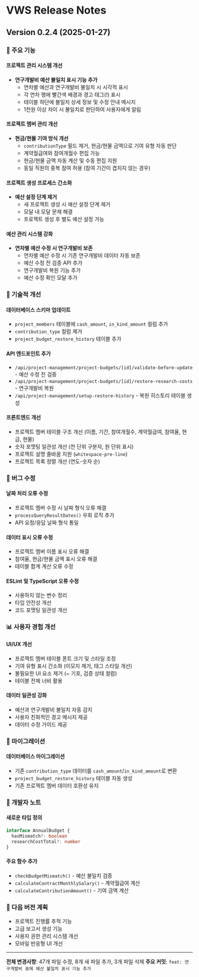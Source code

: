 # VWS Release Notes

## Version 0.2.4 (2025-01-27)

### 🎯 주요 기능

#### 프로젝트 관리 시스템 개선

- **연구개발비 예산 불일치 표시 기능 추가**
  - 연차별 예산과 연구개발비 불일치 시 시각적 표시
  - 각 연차 행에 빨간색 배경과 경고 태그(!) 표시
  - 테이블 하단에 불일치 상세 정보 및 수정 안내 메시지
  - 1천원 이상 차이 시 불일치로 판단하여 사용자에게 알림

#### 프로젝트 멤버 관리 개선

- **현금/현물 기여 방식 개선**
  - `contributionType` 필드 제거, 현금/현물 금액으로 기여 유형 자동 판단
  - 계약월급여와 참여개월수 편집 가능
  - 현금/현물 금액 자동 계산 및 수동 편집 지원
  - 동일 직원의 중복 참여 허용 (참여 기간이 겹치지 않는 경우)

#### 프로젝트 생성 프로세스 간소화

- **예산 설정 단계 제거**
  - 새 프로젝트 생성 시 예산 설정 단계 제거
  - 모달 내 모달 문제 해결
  - 프로젝트 생성 후 별도 예산 설정 가능

#### 예산 관리 시스템 강화

- **연차별 예산 수정 시 연구개발비 보존**
  - 연차별 예산 수정 시 기존 연구개발비 데이터 자동 보존
  - 예산 수정 전 검증 API 추가
  - 연구개발비 복원 기능 추가
  - 예산 수정 확인 모달 추가

### 🔧 기술적 개선

#### 데이터베이스 스키마 업데이트

- `project_members` 테이블에 `cash_amount`, `in_kind_amount` 컬럼 추가
- `contribution_type` 컬럼 제거
- `project_budget_restore_history` 테이블 추가

#### API 엔드포인트 추가

- `/api/project-management/project-budgets/[id]/validate-before-update` - 예산 수정 전 검증
- `/api/project-management/project-budgets/[id]/restore-research-costs` - 연구개발비 복원
- `/api/project-management/setup-restore-history` - 복원 히스토리 테이블 생성

#### 프론트엔드 개선

- 프로젝트 멤버 테이블 구조 개선 (이름, 기간, 참여개월수, 계약월급여, 참여율, 현금, 현물)
- 숫자 포맷팅 일관성 개선 (천 단위 구분자, 원 단위 표시)
- 프로젝트 설명 줄바꿈 지원 (`whitespace-pre-line`)
- 프로젝트 목록 정렬 개선 (연도-숫자 순)

### 🐛 버그 수정

#### 날짜 처리 오류 수정

- 프로젝트 멤버 수정 시 날짜 형식 오류 해결
- `processQueryResultDates()` 우회 로직 추가
- API 요청/응답 날짜 형식 통일

#### 데이터 표시 오류 수정

- 프로젝트 멤버 이름 표시 오류 해결
- 참여율, 현금/현물 금액 표시 오류 해결
- 테이블 합계 계산 오류 수정

#### ESLint 및 TypeScript 오류 수정

- 사용하지 않는 변수 정리
- 타입 안전성 개선
- 코드 포맷팅 일관성 개선

### 📊 사용자 경험 개선

#### UI/UX 개선

- 프로젝트 멤버 테이블 폰트 크기 및 스타일 조정
- 기여 유형 표시 간소화 (이모지 제거, 태그 스타일 개선)
- 불필요한 UI 요소 제거 (~ 기호, 검증 상태 컬럼)
- 테이블 전체 너비 활용

#### 데이터 일관성 강화

- 예산과 연구개발비 불일치 자동 감지
- 사용자 친화적인 경고 메시지 제공
- 데이터 수정 가이드 제공

### 🔄 마이그레이션

#### 데이터베이스 마이그레이션

- 기존 `contribution_type` 데이터를 `cash_amount`/`in_kind_amount`로 변환
- `project_budget_restore_history` 테이블 자동 생성
- 기존 프로젝트 멤버 데이터 호환성 유지

### 📝 개발자 노트

#### 새로운 타입 정의

```typescript
interface AnnualBudget {
  hasMismatch?: boolean
  researchCostTotal?: number
}
```

#### 주요 함수 추가

- `checkBudgetMismatch()` - 예산 불일치 검증
- `calculateContractMonthlySalary()` - 계약월급여 계산
- `calculateContributionAmount()` - 기여 금액 계산

### 🚀 다음 버전 계획

- 프로젝트 진행률 추적 기능
- 고급 보고서 생성 기능
- 사용자 권한 관리 시스템 개선
- 모바일 반응형 UI 개선

---

**전체 변경사항**: 47개 파일 수정, 8개 새 파일 추가, 3개 파일 삭제
**주요 커밋**: `feat: 연구개발비 표에 예산 불일치 표시 기능 추가`
